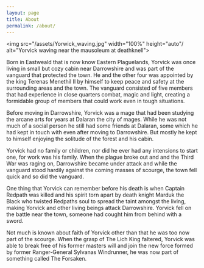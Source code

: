 ```yaml
---
layout: page
title: About
permalink: /about/
---
```


<img src="/assets/Yorwick_waving.jpg" width="100%" height="auto"/ alt="Yorvick waving near the mausoleum at deathknell">

Born in Eastweald that is now know Eastern Plaguelands, Yorvick was once living in small but cozy cabin near Darrowshire and was part of the vanguard that protected the town. 
He and the other four was appointed by the king Terenas Menethil II by himself to keep peace and safety at the surrounding areas and the town.
The vanguard consisted of five members that had experience in close quarters combat, magic and light, creating a formidable group of members that could work even in tough situations.

Before moving in Darrowshire, Yorvick was a mage that had been studying the arcane arts for years at Dalaran the city of mages. While he was not much of a social person he still had some friends at Dalaran,
some which he had kept in touch with even after moving to Darrowshire. But mostly he kept to himself enjoying the solitude of the forest and his cabin.

Yorvick had no family or children, nor did he ever had any intensions to start one, for work was his family.
When the plague broke out and and the Third War was raging on, Darrowshire became under attack and while the vanguard stood
hardily against the coming masses of scourge, the town fell quick and so did the vanguard.

One thing that Yorvick can remember before his death is when Captain Redpath was killed and his spirit torn apart by death knight 
Marduk the Black who twisted Redpaths soul to spread the taint amongst the living, making Yorvick and other living beings attack
Darrowshire. Yorvick fell on the battle near the town, someone had cought him from behind with a sword.

Not much is known about faith of Yorvick other than that he was too now part of the scourge.
When the grasp of The Lich King faltered, Yorvick was able to break free of his former masters will and join the new force
formed by former Ranger-General Sylvanas Windrunner, he was now part of something called The Forsaken.
